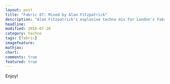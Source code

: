```yaml
---
layout: post
title: "Fabric 87: Mixed by Alan Fitzpatrick"
description: "Alan Fitzpatrick's explosive techno mix for London's Fabric nightclub"
headline: 
modified: 2016-07-20
category: techno
tags: [fabric]
imagefeature: 
mathjax: 
chart: 
comments: true
featured: true
---
```



Enjoy!